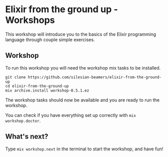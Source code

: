 # Elixir from the ground up - Workshops

This workshop will introduce you to the basics of the Elixir programming
language through couple simple exercises.

## Workshop
To run this workshop you will need the workshop mix tasks to be
installed.

```shell
git clone https://github.com/silesian-beamers/elixir-from-the-ground-up
cd elixir-from-the-ground-up
mix archive.install workshop-0.5.1.ez
```

The workshop tasks should now be available and you are ready to
run the workshop.

You can check if you have everything set up correctly with `mix workshop.doctor`.

## What's next?
Type `mix workshop.next` in the terminal to start the workshop, and
have fun!

